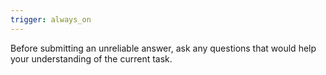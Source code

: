 ```yaml
---
trigger: always_on
---
```


Before submitting an unreliable answer, ask any questions that would help your understanding of the current task.